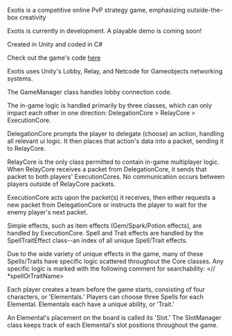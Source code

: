 Exotis is a competitive online PvP strategy game, emphasizing outside-the-box creativity

Exotis is currently in development. A playable demo is coming soon!

Created in Unity and coded in C#

Check out the game's code [here](https://github.com/Nathan-Amiri/Exotis/tree/main/Assets/Scripts)

Exotis uses Unity's Lobby, Relay, and Netcode for Gameobjects networking systems.

The GameManager class handles lobby connection code.

The in-game logic is handled primarily by three classes, which can only impact each other in one direction: DelegationCore > RelayCore > ExecutionCore.

DelegationCore prompts the player to delegate (choose) an action, handling all relevant ui logic. It then places that action's data into a packet, sending it to RelayCore.

RelayCore is the only class permitted to contain in-game multiplayer logic. When RelayCore receives a packet from DelegationCore, it sends that packet to both players' ExecutionCores.
No communication occurs between players outside of RelayCore packets.

ExecutionCore acts upon the packet(s) it receives, then either requests a new packet from DelegationCore or instructs the player to wait for the enemy player's next packet.

Simple effects, such as item effects (Gem/Spark/Potion effects), are handled by ExecutionCore. Spell and Trait effects are handled by the SpellTraitEffect class--an index of all unique Spell/Trait effects.

Due to the wide variety of unique effects in the game, many of these Spells/Traits have specific logic scattered throughout the Core classes.
Any specific logic is marked with the following comment for searchability: <// *spellOrTraitName>

Each player creates a team before the game starts, consisting of four characters, or 'Elementals.' Players can choose three Spells for each Elemental. Elementals each have a unique ability, or 'Trait.'

An Elemental's placement on the board is called its 'Slot.' The SlotManager class keeps track of each Elemental's slot positions throughout the game.
